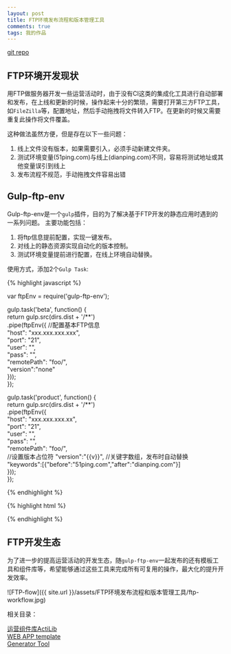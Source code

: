 ```yaml
---
layout: post
title: FTP环境发布流程和版本管理工具
comments: true
tags: 我的作品
---
```


[git repo](https://github.com/devWayne/gulp-ftp-env.git)

## FTP环境开发现状

用FTP做服务器开发一些运营活动时，由于没有CI这类的集成化工具进行自动部署和发布，在上线和更新的时候，操作起来十分的繁琐，需要打开第三方FTP工具，如`FileZilla`等，配置地址，然后手动拖拽将文件转入FTP。在更新的时候又需要重复此操作将文件覆盖。    

这种做法虽然方便，但是存在以下一些问题：
1. 线上文件没有版本，如果需要引入，必须手动新建文件夹。
2. 测试环境变量(51ping.com)与线上(dianping.com)不同，容易将测试地址或其他变量误引到线上
2. 发布流程不规范，手动拖拽文件容易出错


## Gulp-ftp-env

Gulp-ftp-env是一个`gulp`插件，目的为了解决基于FTP开发的静态应用时遇到的一系列问题。
主要功能包括：

1. 将ftp信息提前配置，实现一键发布。   
2. 对线上的静态资源实现自动化的版本控制。   
3. 测试环境变量提前进行配置，在线上环境自动替换。   

使用方式，添加2个`Gulp Task`:   

{% highlight javascript %}

var ftpEnv = require('gulp-ftp-env');   

gulp.task('beta', function() {   
    return gulp.src(dirs.dist + '/**')   
          .pipe(ftpEnv({ 
	    //配置基本FTP信息  
            "host": "xxx.xxx.xxx.xxx",   
            "port": "21",   
            "user": "",   
            "pass": "",   
            "remotePath": "foo/",   
            "version":"none"   
        }));    
});   

gulp.task('product', function() {   
    return gulp.src(dirs.dist + '/**')   
          .pipe(ftpEnv({   
            "host": "xxx.xxx.xxx.xx",   
            "port": "21",   
            "user": "",   
            "pass": "",   
            "remotePath": "foo/",  
	    //设置版本占位符 
            "version":"{{v}}", 
	    //关键字数组，发布时自动替换  
            "keywords":[{"before":"51ping.com","after":"dianping.com"}]   
        }));   
});

{% endhighlight %}

{% highlight html %}
 <!-- 在'gulp product'时，app.js会传入'myact'中得一个子文件夹内，每次上线就会额外生成一个子文件夹 -->
 <script src="http://evt.51ping.com/movie/myact/{{v}}app.js"></script>
 <!-- 下面script脚本中的'51ping.com'，在执行'gulp product'的时候会被替换成'dianping.com' -->
 <script>
	$.ajax({
		url:'http://evt.51ping.com/xxx'
		//....
	})
</script>
{% endhighlight %}

## FTP开发生态

为了进一步的提高运营活动的开发生态，随`gulp-ftp-env`一起发布的还有模板工具和组件库等，希望能够通过这些工具来完成所有可复用的操作，最大化的提升开发效率。

![FTP-flow]({{ site.url }}/assets/FTP环境发布流程和版本管理工具/ftp-workflow.jpg)

相关目录：

[运营组件库ActiLib](https://github.com/devWayne/gulp-ftp-env.git)   
[WEB APP template](https://github.com/devWayne/web-starter-template)   
[Generator Tool](https://github.com/devWayne/webstarter)
